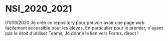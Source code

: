 # NSI_2020_2021
 
01/09/2020
Je crée ce repository pour pouvoir avoir une page web facilement accessible pour les élèves.
En particulier pour le premier, n'ayant pas le droit d'utiliser Teams, 
Je donne le lien vers Forms, direct !
